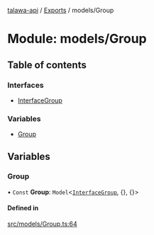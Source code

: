 [talawa-api](../README.md) / [Exports](../modules.md) / models/Group

# Module: models/Group

## Table of contents

### Interfaces

- [InterfaceGroup](../interfaces/models_Group.InterfaceGroup.md)

### Variables

- [Group](models_Group.md#group)

## Variables

### Group

• `Const` **Group**: `Model`\<[`InterfaceGroup`](../interfaces/models_Group.InterfaceGroup.md), \{\}, \{\}\>

#### Defined in

[src/models/Group.ts:64](https://github.com/PalisadoesFoundation/talawa-api/blob/3ef6e18/src/models/Group.ts#L64)
